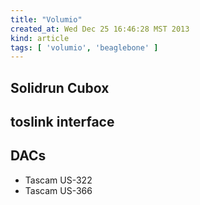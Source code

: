 ```yaml
---
title: "Volumio"
created_at: Wed Dec 25 16:46:28 MST 2013
kind: article
tags: [ 'volumio', 'beaglebone' ]
---
```


## Solidrun Cubox

## toslink interface

## DACs

* Tascam US-322
* Tascam US-366

